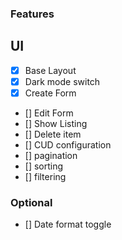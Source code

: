 ### Features

## UI

- [x] Base Layout
- [x] Dark mode switch
- [x] Create Form
- [] Edit Form
- [] Show Listing
- [] Delete item
- [] CUD configuration
- [] pagination
- [] sorting
- [] filtering

### Optional

- [] Date format toggle
